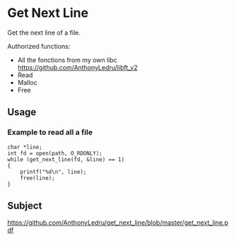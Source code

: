 # Get Next Line

Get the next line of a file.

Authorized functions:
 - All the fonctions from my own libc https://github.com/AnthonyLedru/libft_v2
 - Read
 - Malloc
 - Free
 
## Usage

### Example to read all a file
```
char *line;
int fd = open(path, O_RDONLY);
while (get_next_line(fd, &line) == 1)
{
    printf("%d\n", line);
    free(line);
}
```

## Subject 
 
https://github.com/AnthonyLedru/get_next_line/blob/master/get_next_line.pdf
 
 


